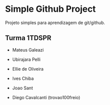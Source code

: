 # Simple Github Project

Projeto simples para aprendizagem de git/github.

## Turma 1TDSPR


+ Mateus Galeazi
+ Ubirajara Pelli
+ Ellie de Oliveira
+ Ives Chiba
+ Joao Sant


+ Diego Cavalcanti (trovao100freio)

